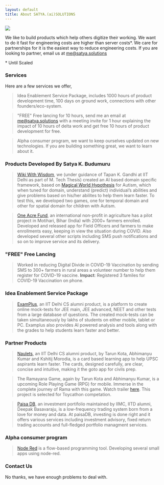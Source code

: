 ```yaml
---
layout: default
title: About SATYA.(ai)SOLUTIONS
---
```


<img class="profile-picture" src="{{site.baseurl}}/{{site.profile-picture}}">

We like to build products which help others digitize their working. We want to do it fast for engineering costs are higher than server costs\*. We care for partnerships for it is the easiest way to reduce engineering costs. If you are looking to partner, email us at me@satya.solutions

\* Until Scaled

### Services

Here are a few services we offer,

> Idea Enablement Service Package, includes 1000 hours of product development time, 100 days on ground work, connections with other founders/eco-system.

> "FREE" Free lancing for 10 hours, send me an email at me@satya.solutions with a meeting invite for 1 hour explaining the impact of 10 hours of delta work and get free 10 hours of product development for free.

> Alpha consumer program, we want to keep ourselves updated on new technologies. If you are building something great, we want to learn about it. 

### Products Developed By Satya K. Budumuru

> [Wiki With Wisdom](https://home.wikiwithwisdom.org), we (under guidance of Tapan K. Gandhi at IIT Delhi as part of M. Tech Thesis) created an AI based domain specific framework, based on [Magical World Hypothesis](https://www.pnas.org/content/111/42/15220) for Autism, which when tuned for domain, understand (predict) individual’s abilities and give problems based on his/her abilites to help them learn faster. To test this, we developed two games, one for temporal domain and other for spatial domain for children with Autism.

> [One Acre Fund](https://oneacrefund.org), an international non-profit in agriculture has a pilot project in Motihari, Bihar (India) with 2000+ farmers enrolled. Developed and released app for Field Officers and farmers to make enrollments easy, keeping in view the situation during COVID. Also developed several other scripts including SMS push notifications and so on to improve service and its delivery. 

### "FREE" Free Lancing

> Worked in reducing Digital Divide in COVID-19 Vaccination by sending SMS to 300+ farmers in rural areas a volunteer number to help them register for COVID-19 vaccine. **Impact**: Registered 3 familes for COVID-19 Vaccination on phone.

### Idea Enablement Service Package

> [ExamPlus](www.ExamPlus.in), an IIT Delhi CS alumni product, is a platform to create online mock-tests for JEE main, JEE advanced, NEET and other tests from a large database of questions. The created mock-tests can be taken simultaneously by lakhs of students on either mobile, tablet or PC. Examplus also provides AI powered analysis and tools along with the grades to help students learn faster and better. 

### Partner Products

> [Naulets](https://naulets.com), an IIT Delhi CS alumni product, by Tarun Kota, Abhimanyu Kumar and Kshitij Morodia, is a card based learning app to help UPSC aspirants learn faster. The cards, designed carefully, are clear, concise and intuitive, making it the goto app for civils prep.

> The Ramayana Game, again by Tarun Kota and Abhimanyu Kumar, is a upcoming Role Playing Game (RPG) for mobile. Immerse in the complete journey of Rama with this game. Watch trailer [here](https://www.youtube.com/watch?v=qZI8CL8EsbI). This project is selected for Toycathon competation. 

> [Paisa DB](https://paisadb.com), an investment portifolio maintained by IIMC, IITD alumni, Deepak Basavaraju, is a low-frequency trading system born from a love for money and data. At paisaDB, investing is done right and it offers various services including investment advisory, fixed return trading accounts and full-fledged portfolio managment services.

### Alpha consumer program

> [Node Red](https://nodered.org) is a flow-based programming tool. Developing several small apps using node-red.


### Contact Us
No thanks, we have enough problems to deal with.
